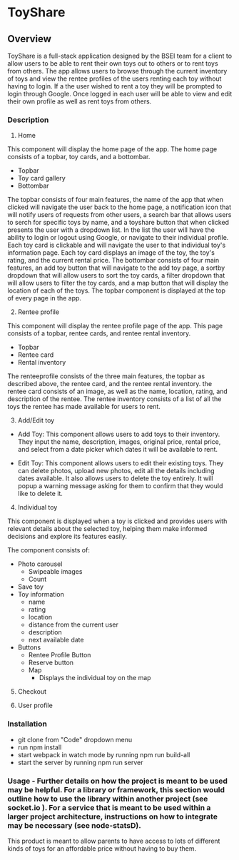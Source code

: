 # ToyShare

## Overview
ToyShare is a full-stack application designed by the BSEI team for a client to allow users to be able to rent their own toys out to others or to rent toys from others. The app allows users to browse through the current inventory of toys and view the rentee profiles of the users renting each toy without having to login. If a the user wished to rent a toy they will be prompted to login through Google. Once logged in each user will be able to view and edit their own profile as well as rent toys from others.

### Description
1. Home

This component will display the home page of the app. The home page consists of a topbar, toy cards, and a bottombar.

- Topbar
- Toy card gallery
- Bottombar


 The topbar consists of four main features, the name of the app that when clicked will navigate the user back to the home page,  a notification icon that will notify users of requests from other users, a search bar that allows users to serch for specific toys by name, and a toyshare button that when clicked presents the user with a dropdown list. In the list the user will have the ability to login or logout using Google, or navigate to their individual profile. Each toy card is clickable and will navigate the user to that individual toy's information page. Each toy card displays an image of the toy, the toy's rating, and the current rental price. The bottombar consists of four main features, an add toy button that will navigate to the add toy page, a sortby dropdown that will allow users to sort the toy cards, a filter dropdown that will allow users to filter the toy cards, and a map button that will display the location of each of the toys. The topbar component is displayed at the top of every page in the app.

2. Rentee profile

This component will display the rentee profile page of the app. This page consists of a topbar, rentee cards, and rentee rental inventory.

- Topbar
- Rentee card
- Rental inventory

The renteeprofile consists of the three main features, the topbar as described above, the rentee card, and the rentee rental inventory. the rentee card consists of an image, as well as the name, location, rating, and description of the rentee. The rentee inventory consists of a list of all the toys the rentee has made available for users to rent.


3. Add/Edit toy

- Add Toy:
    This component allows users to add toys to their inventory. They input the name, description, images, original price, rental price, and select from a date 
    picker which dates it will be available to rent.

- Edit Toy:
    This component allows users to edit their existing toys. They can delete photos, upload new photos, edit all the details including dates available. It also 
    allows users to delete the toy entirely. It will popup a warning message asking for them to confirm that they would like to delete it.

4. Individual toy

This component is displayed when a toy is clicked and provides users with relevant details about the selected toy, helping them make informed decisions and explore its features easily.

The component consists of:
- Photo carousel
  - Swipeable images
  - Count
- Save toy
- Toy information
  - name
  - rating
  - location
  - distance from the current user
  - description
  - next available date
- Buttons
  - Rentee Profile Button
  - Reserve button
  - Map
    - Displays the individual toy on the map

5. Checkout

6. User profile


### Installation

* git clone from "Code" dropdown menu
* run npm install
* start webpack in watch mode by running npm run build-all
* start the server by running npm run server

### Usage - Further details on how the project is meant to be used may be helpful. For a library or framework, this section would outline how to use the library within another project (see socket.io  ). For a service that is meant to be used within a larger project architecture, instructions on how to integrate may be necessary (see node-statsD).

This product is meant to allow parents to have access to lots of different kinds of toys for an affordable price without having to buy them. 
